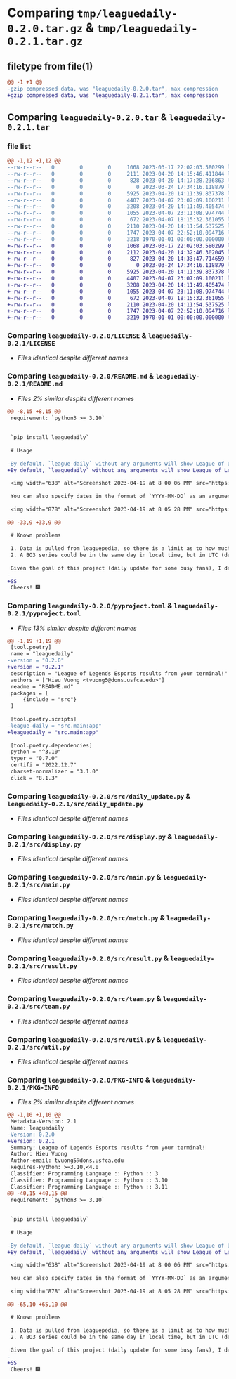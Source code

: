 # Comparing `tmp/leaguedaily-0.2.0.tar.gz` & `tmp/leaguedaily-0.2.1.tar.gz`

## filetype from file(1)

```diff
@@ -1 +1 @@
-gzip compressed data, was "leaguedaily-0.2.0.tar", max compression
+gzip compressed data, was "leaguedaily-0.2.1.tar", max compression
```

## Comparing `leaguedaily-0.2.0.tar` & `leaguedaily-0.2.1.tar`

### file list

```diff
@@ -1,12 +1,12 @@
--rw-r--r--   0        0        0     1068 2023-03-17 22:02:03.580299 leaguedaily-0.2.0/LICENSE
--rw-r--r--   0        0        0     2111 2023-04-20 14:15:46.411844 leaguedaily-0.2.0/README.md
--rw-r--r--   0        0        0      828 2023-04-20 14:17:28.236863 leaguedaily-0.2.0/pyproject.toml
--rw-r--r--   0        0        0        0 2023-03-24 17:34:16.118879 leaguedaily-0.2.0/src/__init__.py
--rw-r--r--   0        0        0     5925 2023-04-20 14:11:39.837378 leaguedaily-0.2.0/src/daily_update.py
--rw-r--r--   0        0        0     4407 2023-04-07 23:07:09.100211 leaguedaily-0.2.0/src/display.py
--rw-r--r--   0        0        0     3208 2023-04-20 14:11:49.405474 leaguedaily-0.2.0/src/main.py
--rw-r--r--   0        0        0     1055 2023-04-07 23:11:08.974744 leaguedaily-0.2.0/src/match.py
--rw-r--r--   0        0        0      672 2023-04-07 18:15:32.361055 leaguedaily-0.2.0/src/result.py
--rw-r--r--   0        0        0     2110 2023-04-20 14:11:54.537525 leaguedaily-0.2.0/src/team.py
--rw-r--r--   0        0        0     1747 2023-04-07 22:52:10.094716 leaguedaily-0.2.0/src/util.py
--rw-r--r--   0        0        0     3218 1970-01-01 00:00:00.000000 leaguedaily-0.2.0/PKG-INFO
+-rw-r--r--   0        0        0     1068 2023-03-17 22:02:03.580299 leaguedaily-0.2.1/LICENSE
+-rw-r--r--   0        0        0     2112 2023-04-20 14:32:46.302045 leaguedaily-0.2.1/README.md
+-rw-r--r--   0        0        0      827 2023-04-20 14:33:47.714659 leaguedaily-0.2.1/pyproject.toml
+-rw-r--r--   0        0        0        0 2023-03-24 17:34:16.118879 leaguedaily-0.2.1/src/__init__.py
+-rw-r--r--   0        0        0     5925 2023-04-20 14:11:39.837378 leaguedaily-0.2.1/src/daily_update.py
+-rw-r--r--   0        0        0     4407 2023-04-07 23:07:09.100211 leaguedaily-0.2.1/src/display.py
+-rw-r--r--   0        0        0     3208 2023-04-20 14:11:49.405474 leaguedaily-0.2.1/src/main.py
+-rw-r--r--   0        0        0     1055 2023-04-07 23:11:08.974744 leaguedaily-0.2.1/src/match.py
+-rw-r--r--   0        0        0      672 2023-04-07 18:15:32.361055 leaguedaily-0.2.1/src/result.py
+-rw-r--r--   0        0        0     2110 2023-04-20 14:11:54.537525 leaguedaily-0.2.1/src/team.py
+-rw-r--r--   0        0        0     1747 2023-04-07 22:52:10.094716 leaguedaily-0.2.1/src/util.py
+-rw-r--r--   0        0        0     3219 1970-01-01 00:00:00.000000 leaguedaily-0.2.1/PKG-INFO
```

### Comparing `leaguedaily-0.2.0/LICENSE` & `leaguedaily-0.2.1/LICENSE`

 * *Files identical despite different names*

### Comparing `leaguedaily-0.2.0/README.md` & `leaguedaily-0.2.1/README.md`

 * *Files 2% similar despite different names*

```diff
@@ -8,15 +8,15 @@
 requirement: `python3 >= 3.10`
 
 
 `pip install leaguedaily`
 
 # Usage
 
-By default, `league-daily` without any arguments will show League of Legends Esports result from the previous day.
+By default, `leaguedaily` without any arguments will show League of Legends Esports result from the previous day.
 
 <img width="638" alt="Screenshot 2023-04-19 at 8 00 06 PM" src="https://user-images.githubusercontent.com/60205090/233247146-f660c989-8cae-41a2-9360-0c60b13ee694.png">
 
 You can also specify dates in the format of `YYYY-MM-DD` as an argument to the program.
 
 <img width="878" alt="Screenshot 2023-04-19 at 8 05 28 PM" src="https://user-images.githubusercontent.com/60205090/233247879-074f620d-b2fd-4a26-a836-3d853a5ad27b.png">
 
@@ -33,9 +33,9 @@
 
 # Known problems
 
 1. Data is pulled from leaguepedia, so there is a limit as to how much data a normal user can pull. As a result, given a too-far-away-from-present date, program's result could be truncated or incorrect.
 2. A BO3 series could be in the same day in local time, but in UTC (default time when pulled from API), 2 matches are on the same day and 1 match is on the next day (past midnight UTC time, but still the same day local time). 
 
 Given the goal of this project (daily update for some busy fans), I decide not to address these problems. The program works consistently enough for what it is created for.
-
+SS
 Cheers! 🎆
```

### Comparing `leaguedaily-0.2.0/pyproject.toml` & `leaguedaily-0.2.1/pyproject.toml`

 * *Files 13% similar despite different names*

```diff
@@ -1,19 +1,19 @@
 [tool.poetry]
 name = "leaguedaily"
-version = "0.2.0"
+version = "0.2.1"
 description = "League of Legends Esports results from your terminal!"
 authors = ["Hieu Vuong <tvuong5@dons.usfca.edu>"]
 readme = "README.md"
 packages = [
     {include = "src"}
 ]
 
 [tool.poetry.scripts]
-league-daily = "src.main:app"
+leaguedaily = "src.main:app"
 
 [tool.poetry.dependencies]
 python = "^3.10"
 typer = "0.7.0"
 certifi = "2022.12.7"
 charset-normalizer = "3.1.0"
 click = "8.1.3"
```

### Comparing `leaguedaily-0.2.0/src/daily_update.py` & `leaguedaily-0.2.1/src/daily_update.py`

 * *Files identical despite different names*

### Comparing `leaguedaily-0.2.0/src/display.py` & `leaguedaily-0.2.1/src/display.py`

 * *Files identical despite different names*

### Comparing `leaguedaily-0.2.0/src/main.py` & `leaguedaily-0.2.1/src/main.py`

 * *Files identical despite different names*

### Comparing `leaguedaily-0.2.0/src/match.py` & `leaguedaily-0.2.1/src/match.py`

 * *Files identical despite different names*

### Comparing `leaguedaily-0.2.0/src/result.py` & `leaguedaily-0.2.1/src/result.py`

 * *Files identical despite different names*

### Comparing `leaguedaily-0.2.0/src/team.py` & `leaguedaily-0.2.1/src/team.py`

 * *Files identical despite different names*

### Comparing `leaguedaily-0.2.0/src/util.py` & `leaguedaily-0.2.1/src/util.py`

 * *Files identical despite different names*

### Comparing `leaguedaily-0.2.0/PKG-INFO` & `leaguedaily-0.2.1/PKG-INFO`

 * *Files 2% similar despite different names*

```diff
@@ -1,10 +1,10 @@
 Metadata-Version: 2.1
 Name: leaguedaily
-Version: 0.2.0
+Version: 0.2.1
 Summary: League of Legends Esports results from your terminal!
 Author: Hieu Vuong
 Author-email: tvuong5@dons.usfca.edu
 Requires-Python: >=3.10,<4.0
 Classifier: Programming Language :: Python :: 3
 Classifier: Programming Language :: Python :: 3.10
 Classifier: Programming Language :: Python :: 3.11
@@ -40,15 +40,15 @@
 requirement: `python3 >= 3.10`
 
 
 `pip install leaguedaily`
 
 # Usage
 
-By default, `league-daily` without any arguments will show League of Legends Esports result from the previous day.
+By default, `leaguedaily` without any arguments will show League of Legends Esports result from the previous day.
 
 <img width="638" alt="Screenshot 2023-04-19 at 8 00 06 PM" src="https://user-images.githubusercontent.com/60205090/233247146-f660c989-8cae-41a2-9360-0c60b13ee694.png">
 
 You can also specify dates in the format of `YYYY-MM-DD` as an argument to the program.
 
 <img width="878" alt="Screenshot 2023-04-19 at 8 05 28 PM" src="https://user-images.githubusercontent.com/60205090/233247879-074f620d-b2fd-4a26-a836-3d853a5ad27b.png">
 
@@ -65,10 +65,10 @@
 
 # Known problems
 
 1. Data is pulled from leaguepedia, so there is a limit as to how much data a normal user can pull. As a result, given a too-far-away-from-present date, program's result could be truncated or incorrect.
 2. A BO3 series could be in the same day in local time, but in UTC (default time when pulled from API), 2 matches are on the same day and 1 match is on the next day (past midnight UTC time, but still the same day local time). 
 
 Given the goal of this project (daily update for some busy fans), I decide not to address these problems. The program works consistently enough for what it is created for.
-
+SS
 Cheers! 🎆
```

